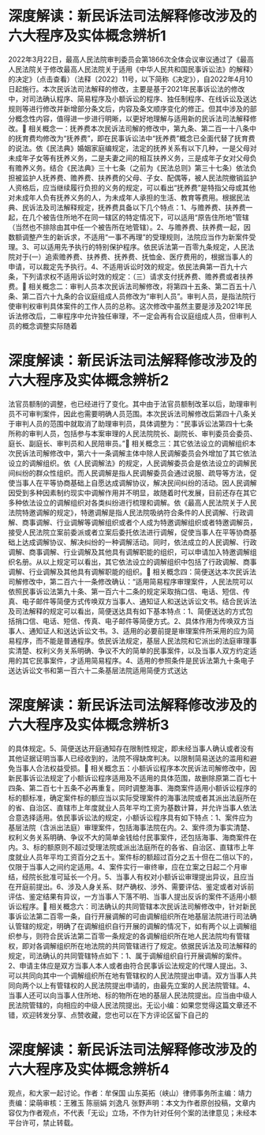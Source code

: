 # 深度解读：新民诉法司法解释修改涉及的六大程序及实体概念辨析1

2022年3月22日，最高人民法院审判委员会第1866次全体会议审议通过了《最高人民法院关于修改最高人民法院关于适用《中华人民共和国民事诉讼法》的解释〉的决定》（点击查看）（法释〔2022〕11号，以下简称《决定》），自2022年4月10日起施行。本次民诉法司法解释的修改，主要是基于2021年民事诉讼法的修改中，对司法确认程序、简易程序及小额诉讼的程序、独任制程序、在线诉讼及送达规则等进行修改并新增部分条文后，内容及条文顺序变化的修正。但其中涉及的部分概念性内容，值得进一步进行明晰，以更好地理解与适用新的民诉法司法解释修改。🔹 相关概念一：抚养费本次民诉法司解的修改中，第九条、第二百一十八条中的抚育费均修改为“抚养费”，即在民事诉讼法中“抚养费”概念已全面代替了抚育费的说法。依《民法典》婚姻家庭编规定，法定的抚养关系有以下几种，一是父母对未成年子女等有抚养义务，二是夫妻之间的相互扶养义务，三是成年子女对父母负有赡养义务。结合《民法典》三十七条（之前为《民法总则》第三十七条）依法负担被监护人抚养费、赡养费、扶养费的父母、子女、配偶等，被人民法院撤销监护人资格后，应当继续履行负担的义务的规定，可以看出“抚养费”是特指父母或其他对未成年人负有抚养义务的人，为未成年人承担的生活、教育等费用。根据民法典、民诉法及司法解释规定，抚养费具备以下几个特点：1、与赡养费、扶养费一起，在几个被告住所地不在同一辖区的特定情况下，可以适用“原告住所地”管辖（当然也不排除由其中任一个被告所在地管辖）。2、与赡养费、扶养费一起，因数额调整产生的新诉求，不适用“一事不再理”的受理规则，法院应当作为新案件受理。3、可以适用先予执行的特别保护程序。依民诉法第一百零九条规定，人民法院对于(一）追索赡养费、扶养费、抚养费、抚恤金、医疗费用的，根据当事人的申请，可以裁定先予执行。4、不适用诉讼时效的规定。依民法典第一百九十六条，下列请求权不适用诉讼时效的规定：（三）请求支付抚养费、赡养费或者扶养费。🔹 相关概念二：审判人员本次民诉法司解修改，将第四十五条、第二百五十八条、第二百六十九条的合议庭组成人员修改为“审判人员”。审判人员，是指法院行使审判权审判具体案件的工作人员的总称。这次修改中虽然主要是涉及2021年民诉法修改后，二审程序中允许独任审理，不一定会再有合议庭组成人员，但审判人员的概念调整实际随着

# 深度解读：新民诉法司法解释修改涉及的六大程序及实体概念辨析2

法官员额制的调整，也已经进行了变化。其中由于法官员额制改革以后，助理审判员不可审判案件，因此也需要明确人员范围。本次民诉法司解修改后第四十八条关于审判人员的范围中就取消了助理审判员，具体调整为：“民事诉讼法第四十七条所称的审判人员，包括参与本案审理的人民法院院长、副院长、审判委员会委员、庭长、副庭长、审判员和人民陪审员。”🔹 相关概念三：其它依法设立的调解组织本次民诉法司解修改中，第六十一条调解主体中除人民调解委员会外增加了其它依法设立的调解组织。依《人民调解法》的规定，人民调解委员会是依法设立的调解民间纠纷的群众性组织。而人民调解是指人民调解委员会通过说服、疏导等方法，促使当事人在平等协商基础上自愿达成调解协议，解决民间纠纷的活动。因人民调解因受到多种因素制约现实中调解作用并不明显，故随着时代发展，目前还存在其它多种依法设立的调解组织对各类纠纷进行梳理和调解。依《最高人民法院关于人民法院特邀调解的规定》，特邀调解是指人民法院吸纳符合条件的人民调解、行政调解、商事调解、行业调解等调解组织或者个人成为特邀调解组织或者特邀调解员，接受人民法院立案前委派或者立案后委托依法进行调解，促使当事人在平等协商基础上达成调解协议、解决纠纷的一种调解活动。同时，依法成立的人民调解、行政调解、商事调解、行业调解及其他具有调解职能的组织，可以申请加入特邀调解组织名册。从以上规定可以看出，其它依法设立的调解组织中包括了行政调解、商事调解、行业调解及其他具有调解职能的组织。🔹 相关概念四：简便送达本次民诉法司解修改中，第二百六十一条修改确认：“适用简易程序审理案件，人民法院可以依照民事诉讼法第九十条、第一百六十二条的规定采取捎口信、电话、短信、传真、电子邮件等简便方式传唤双方当事人、通知证人和送达诉讼文书。结合民诉法及司法解释的规定可以看出，简便送达具有如下基本特点：1、简便送达的方式包括捎口信、电话、短信、传真、电子邮件等简便方式。2、具体作用为传唤双方当事人、通知证人和送达诉讼文书。3、适用的必要前提是审理案件所采用的应为简易程序，而不能是普通程序。依民诉法规定，基层人民法院和它派出的法庭审理事实清楚、权利义务关系明确、争议不大的简单的民事案件，以及当事人双方约定适用的其它民事案件，才适用简易程序。4、适用的参照条件是民诉法第九十条电子送达诉讼文书和第一百六十二条基层法院适用简便方式送达

# 深度解读：新民诉法司法解释修改涉及的六大程序及实体概念辨析3

的具体规定。5、简便送达开庭通知存在限制性规定，即未经当事人确认或者没有其他证据证明当事人已经收到的，法院不得缺席判决。以限制简易送达的滥用和避免当事人合法权益受损。🔹 相关概念五：小额诉讼程序本次民诉法司解修改中，因新民事诉讼法规定了小额诉讼程序适用及不适用的具体范围，故删除原第二百七十四条、第二百七十五条不必再重复。同时调整海事、海商案件适用小额诉讼程序的标的额标准，确定案件标的额应当以实际受理案件的海事法院或者其派出法庭所在的省、自治区、直辖市上年度就业人员年平均工资为基数计算，并允许当事人依法合意选择适用。依民事诉讼法的规定，小额诉讼程序具有如下特点：1、案件应为基层法院（含派出法庭）审理案件，包括海事法院在内。2、案件须为事实清楚、权利义务关系明确、争议不大的简单金钱给付民事案件，还包括海事、海商案件在内。3、标的额原则不超过受理法院或派出法庭所在的各省、自治区、直辖市上年度就业人员年平均工资百分之五十。案件标的额超过百分之五十但在二倍以下的，仅限于当事人之间约定适用。4、案件实行一审终审，应在立案之日起二个月审结，经院长批准可延长一个月。5、当事人有权对小额诉讼审理提出异议，且应当在开庭前提出。6、涉及人身关系、财产确权、涉外、需要评估、鉴定或者对诉前评估、鉴定结果有异议，一方当事人下落不明、当事人提出反诉的案件不适用小额诉讼程序。🔹 相关概念六：司法确认的共同管辖本次民诉法司解修改中，针对新民事诉讼法第二百零一条，自行开展调解的可由调解组织所在地基层法院进行司法确认管辖的规定，明确了在调解组织自行开展的调解的情况下，如有两个以上调解组织参与，则符合民诉法第二百零一条规定的各调解组织所在地人民法院均有管辖权，即对各调解组织所在地法院的共同管辖进行了规定。依据民诉法及司法解释的规定，司法确认的共同管辖特点如下：1、属于调解组织自行开展调解的案件。2、申请主体应是双方当事人本人或者由符合民事诉讼法规定的代理人提出。3、可以共同向其中一个调解组织所在地有管辖权的人民法院提出申请。双方当事人共同向两个以上有管辖权的人民法院提出申请的，由最先立案的人民法院管辖。4、当事人还可以向当事人住所地、标的物所在地的基层人民法院提出。应当由中级人民法院管辖的，向相应的中级人民法院提出。无讼小编：如果您觉得这篇文章还不错，欢迎转发分享、点赞收藏，您也可以在下方评论区留下自己的

# 深度解读：新民诉法司法解释修改涉及的六大程序及实体概念辨析4

观点，和大家一起讨论。作者：牟保国 山东英拓（峡山）律师事务所主编：靖力责编：梁萌审核：王雅玉 陈丽娟 刘逸凡 张野声明：本文为作者原创投稿，文章内容仅为作者观点，不代表「无讼」立场，不作为针对任何个案的法律意见；未经本平台许可，禁止转载。

